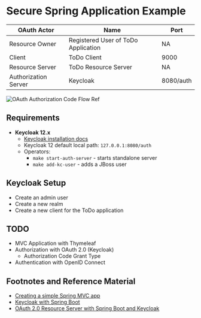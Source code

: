 # Secure Spring Application Example

|OAuth Actor|Name|Port|
|---|---|---|
|Resource Owner|Registered User of ToDo Application|NA|
|Client|ToDo Client|9000|
|Resource Server|ToDo Resource Server|NA|
|Authorization Server|Keycloak|8080/auth|

![OAuth Authorization Code Flow Ref](https://www.baeldung.com/wp-content/uploads/2020/08/AuthCodeFlowSequenceDiagram-1-768x632.png)

## Requirements

- **Keycloak 12.x**
  - [Keycloak installation docs](https://www.keycloak.org/docs/latest/server_installation/index.html)
  - Keycloak 12 default local path: `127.0.0.1:8080/auth`
  - Operators:
     - `make start-auth-server` - starts standalone server
     - `make add-kc-user` -  adds a JBoss user

## Keycloak Setup

- Create an admin user
- Create a new realm
- Create a new client for the ToDo application

## TODO

- MVC Application with Thymeleaf
- Authorization with OAuth 2.0 (Keycloak)
    - Authorization Code Grant Type
- Authentication with OpenID Connect

## Footnotes and Reference Material

- [Creating a simple Spring MVC app](https://spring.io/guides/gs/serving-web-content/)
- [Keycloak with Spring Boot](https://www.baeldung.com/spring-boot-keycloak)
- [OAuth 2.0 Resource Server with Spring Boot and Keycloak](https://www.baeldung.com/spring-security-oauth-resource-server)